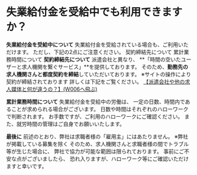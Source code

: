 # 失業給付金を受給中でも利用できますか？
**失業給付金を受給中について**
失業給付金を受給されている場合も、ご利用いただけます。
ただし、下記の2点にご注意ください。
契約締結先について
累計業務時間について
**契約締結先について**
派遣会社と異なり、
**「時間の空いたユーザーと求人機関を繋ぐサービス」**を提供しております。
そのため、**勤務先の求人機関さんと都度契約を締結**していただいております。
※サイトの操作により契約が締結されております
詳しくは下記をご覧ください。
[【派遣会社や他の求人媒体と何が違うの？】(W006へ飛ぶ)](https://help.timee.co.jp/ja/knowledge/%E6%B4%BE%E9%81%A3%E4%BC%9A%E7%A4%BE%E3%82%84%E4%BB%96%E3%81%AE%E6%B1%82%E4%BA%BA%E3%82%B5%E3%82%A4%E3%83%88%E3%81%AE%E9%81%95%E3%81%84)

**累計業務時間について**
失業給付金を受給中の労働は、
一定の日数、時間内であることが求められる場合がございます。
日数や時間はそれぞれのハローワークで判断されます。
お手数ですが、ご利用のハローワークにご確認ください。
また、就労時間の管理はご自身でお願いいたします。

**最後に**
前述のとおり、弊社は求職者様の「雇用主」にはあたりません。
※弊社が掲載している募集を除く
そのため、求人機関さんと求職者様の間でトラブル等が生じた場合に、
弊社で協力が可能な範囲は限られております。
事前にご不安な点がございましたら、
恐れ入りますが、ハローワーク等にご確認いただけますと幸いです。